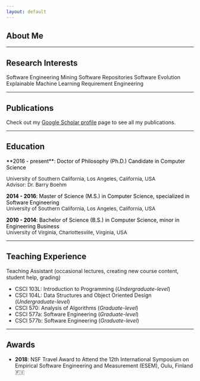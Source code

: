 ```yaml
---
layout: default
---
```


## About Me


<!-- [Link to another page](./another-page.html). -->

-----

## Research Interests

<span class="interest-tag">Software Engineering</span> <span class="interest-tag">Mining Software Repositories</span> <span class="interest-tag">Software Evolution</span> <span class="interest-tag">Explainable Machine Learning</span> <span class="interest-tag">Requirement Engineering</span>

-----

## Publications

Check out my [Google Scholar profile](https://scholar.google.com/citations?user=EPFr0_sAAAAJ&hl=en) page to see all my publications.

-----

## Education

<!-- <span class="fas fa-graduation-cap fa-fw"></span> --><span style="color:black;"> **2016 - present**: Doctor of Philosophy (Ph.D.) Candidate in Computer Science</span><br />
<span style="font-size: .85rem">University of Southern California, Los Angeles, California, USA<br />
Advisor: Dr. Barry Boehm<span>

<span class="fas fa-graduation-cap fa-fw"></span><span style="color:black;"> **2014 - 2016**: Master of Science (M.S.) in Computer Science, specialized in Software Engineering</span><br />
<span style="font-size: .85rem">University of Southern California, Los Angeles, California, USA</span>

<span class="fas fa-graduation-cap fa-fw"></span><span style="color:black;"> **2010 - 2014**: Bachelor of Science (B.S.) in Computer Science, minor in Engineering Business</span><br />
<span style="font-size: .85rem">University of Virginia, Charlottesville, Virginia, USA</span>


-----

## Teaching Experience

Teaching Assistant (occasional lectures, creating new course content, student help, grading)
- CSCI 103L: Introduction to Programming (*Undergraduate-level*)
- CSCI 104L: Data Structures and Object Oriented Design (*Undergraduate-level*)
- CSCI 570:  Analysis of Algorithms (*Graduate-level*)
- CSCI 577a: Software Engineering (*Graduate-level*)
- CSCI 577b: Software Engineering (*Graduate-level*)

-----

## Awards

- **2018**: NSF Travel Award to Attend the 12th International Symposium on Empirical Software Engineering and Measurement (ESEM), Oulu, Finland 🇫🇮